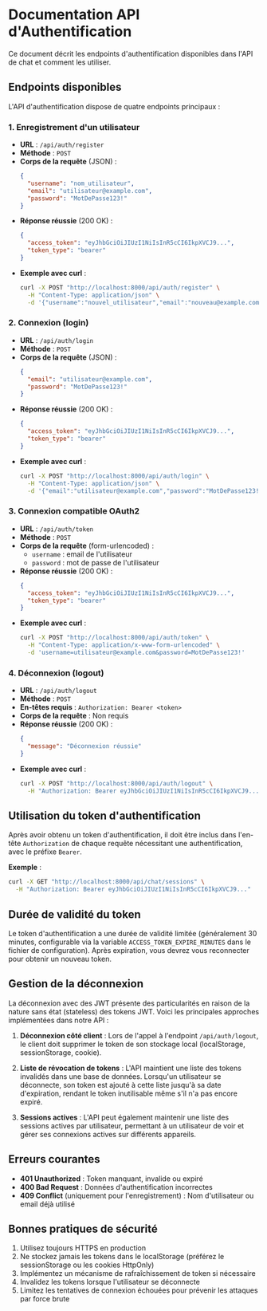 # Documentation API d'Authentification

Ce document décrit les endpoints d'authentification disponibles dans l'API de chat et comment les utiliser.

## Endpoints disponibles

L'API d'authentification dispose de quatre endpoints principaux :

### 1. Enregistrement d'un utilisateur

- **URL** : `/api/auth/register`
- **Méthode** : `POST`
- **Corps de la requête** (JSON) :
  ```json
  {
    "username": "nom_utilisateur",
    "email": "utilisateur@example.com",
    "password": "MotDePasse123!"
  }
  ```
- **Réponse réussie** (200 OK) :
  ```json
  {
    "access_token": "eyJhbGciOiJIUzI1NiIsInR5cCI6IkpXVCJ9...",
    "token_type": "bearer"
  }
  ```
- **Exemple avec curl** :
  ```bash
  curl -X POST "http://localhost:8000/api/auth/register" \
    -H "Content-Type: application/json" \
    -d '{"username":"nouvel_utilisateur","email":"nouveau@example.com","password":"MotDePasse123!"}'
  ```

### 2. Connexion (login)

- **URL** : `/api/auth/login`
- **Méthode** : `POST`
- **Corps de la requête** (JSON) :
  ```json
  {
    "email": "utilisateur@example.com",
    "password": "MotDePasse123!"
  }
  ```
- **Réponse réussie** (200 OK) :
  ```json
  {
    "access_token": "eyJhbGciOiJIUzI1NiIsInR5cCI6IkpXVCJ9...",
    "token_type": "bearer"
  }
  ```
- **Exemple avec curl** :
  ```bash
  curl -X POST "http://localhost:8000/api/auth/login" \
    -H "Content-Type: application/json" \
    -d '{"email":"utilisateur@example.com","password":"MotDePasse123!"}'
  ```

### 3. Connexion compatible OAuth2

- **URL** : `/api/auth/token`
- **Méthode** : `POST`
- **Corps de la requête** (form-urlencoded) :
  - `username` : email de l'utilisateur
  - `password` : mot de passe de l'utilisateur
- **Réponse réussie** (200 OK) :
  ```json
  {
    "access_token": "eyJhbGciOiJIUzI1NiIsInR5cCI6IkpXVCJ9...",
    "token_type": "bearer"
  }
  ```
- **Exemple avec curl** :
  ```bash
  curl -X POST "http://localhost:8000/api/auth/token" \
    -H "Content-Type: application/x-www-form-urlencoded" \
    -d 'username=utilisateur@example.com&password=MotDePasse123!'
  ```

### 4. Déconnexion (logout)

- **URL** : `/api/auth/logout`
- **Méthode** : `POST`
- **En-têtes requis** : `Authorization: Bearer <token>`
- **Corps de la requête** : Non requis
- **Réponse réussie** (200 OK) :
  ```json
  {
    "message": "Déconnexion réussie"
  }
  ```
- **Exemple avec curl** :
  ```bash
  curl -X POST "http://localhost:8000/api/auth/logout" \
    -H "Authorization: Bearer eyJhbGciOiJIUzI1NiIsInR5cCI6IkpXVCJ9..."
  ```

## Utilisation du token d'authentification

Après avoir obtenu un token d'authentification, il doit être inclus dans l'en-tête `Authorization` de chaque requête nécessitant une authentification, avec le préfixe `Bearer`.

**Exemple** :
```bash
curl -X GET "http://localhost:8000/api/chat/sessions" \
  -H "Authorization: Bearer eyJhbGciOiJIUzI1NiIsInR5cCI6IkpXVCJ9..."
```

## Durée de validité du token

Le token d'authentification a une durée de validité limitée (généralement 30 minutes, configurable via la variable `ACCESS_TOKEN_EXPIRE_MINUTES` dans le fichier de configuration). Après expiration, vous devrez vous reconnecter pour obtenir un nouveau token.

## Gestion de la déconnexion

La déconnexion avec des JWT présente des particularités en raison de la nature sans état (stateless) des tokens JWT. Voici les principales approches implémentées dans notre API :

1. **Déconnexion côté client** : Lors de l'appel à l'endpoint `/api/auth/logout`, le client doit supprimer le token de son stockage local (localStorage, sessionStorage, cookie).

2. **Liste de révocation de tokens** : L'API maintient une liste des tokens invalidés dans une base de données. Lorsqu'un utilisateur se déconnecte, son token est ajouté à cette liste jusqu'à sa date d'expiration, rendant le token inutilisable même s'il n'a pas encore expiré.

3. **Sessions actives** : L'API peut également maintenir une liste des sessions actives par utilisateur, permettant à un utilisateur de voir et gérer ses connexions actives sur différents appareils.

## Erreurs courantes

- **401 Unauthorized** : Token manquant, invalide ou expiré
- **400 Bad Request** : Données d'authentification incorrectes
- **409 Conflict** (uniquement pour l'enregistrement) : Nom d'utilisateur ou email déjà utilisé

## Bonnes pratiques de sécurité

1. Utilisez toujours HTTPS en production
2. Ne stockez jamais les tokens dans le localStorage (préférez le sessionStorage ou les cookies HttpOnly)
3. Implémentez un mécanisme de rafraîchissement de token si nécessaire
4. Invalidez les tokens lorsque l'utilisateur se déconnecte
5. Limitez les tentatives de connexion échouées pour prévenir les attaques par force brute 
